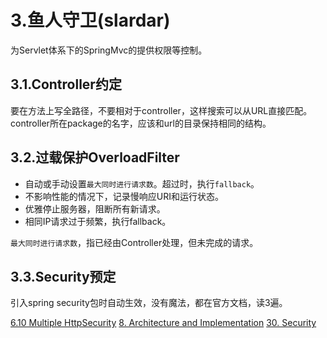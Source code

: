 # 3.鱼人守卫(slardar)

为Servlet体系下的SpringMvc的提供权限等控制。


## 3.1.Controller约定

要在方法上写全路径，不要相对于controller，这样搜索可以从URL直接匹配。
controller所在package的名字，应该和url的目录保持相同的结构。

## 3.2.过载保护OverloadFilter

 * 自动或手动设置`最大同时进行请求数`。超过时，执行`fallback`。
 * 不影响性能的情况下，记录慢响应URI和运行状态。
 * 优雅停止服务器，阻断所有新请求。
 * 相同IP请求过于频繁，执行fallback。
 
 `最大同时进行请求数`，指已经由Controller处理，但未完成的请求。

## 3.3.Security预定

引入spring security包时自动生效，没有魔法，都在官方文档，读3遍。

[6.10 Multiple HttpSecurity](https://docs.spring.io/spring-security/site/docs/current/reference/htmlsingle/#jc-authentication)
[8. Architecture and Implementation](https://docs.spring.io/spring-security/site/docs/current/reference/htmlsingle/#overall-architecture)
[30. Security](https://docs.spring.io/spring-boot/docs/current/reference/html/boot-features-security.html)
